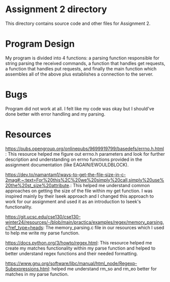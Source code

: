 # Assignment 2 directory

This directory contains source code and other files for Assignment 2.


# Program Design 

My program is divided into 4 functions: a parsing function responsible for string parsing the received commands, a function that handles get requests, a function that handles put requests, and finally the main function which assembles all of the above plus establishes a connection to the server. 

# Bugs 

Program did not work at all. I felt like my code was okay but I should've done better with error handling and my parsing. 

# Resources 

https://pubs.opengroup.org/onlinepubs/9699919799/basedefs/errno.h.html: This resource helped me figure out errno.h parameters and look for further description and understanding on errno functions provided in the assignment documentation (like EAGAIN/EWOULDBLOCK).

https://dev.to/namantam1/ways-to-get-the-file-size-in-c-2mag#:~:text=For%20this%2C%20we%20simply%20call,simply%20use%20the%20st_size%20attribute.: This helped me understand common approaches on getting the size of the file within my get function. I was inspired mainly by their lseek approach and I changed this approach to work for our assignment and used it as an introduction to lseek's functionality. 

https://git.ucsc.edu/cse130/cse130-winter24/resources/-/blob/main/practica/examples/regex/memory_parsing.c?ref_type=heads: The memory_parsing.c file in our resources which I used to help me write my parse function. 

https://docs.python.org/3/howto/regex.html: This resource helped me create my matches functionality within my parse function and helped to better understand regex functions and their needed formatting. 

https://www.gnu.org/software/libc/manual/html_node/Regexp-Subexpressions.html: helped me understand rm_so and rm_eo better for matches in my parse function.



